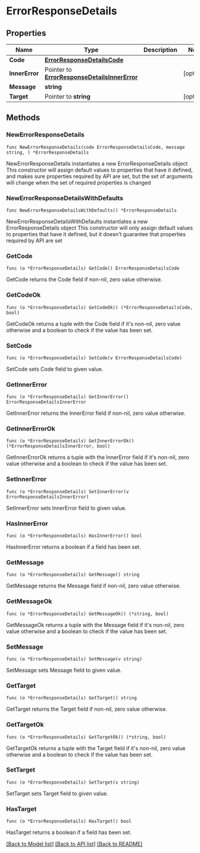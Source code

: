 # ErrorResponseDetails

## Properties

Name | Type | Description | Notes
------------ | ------------- | ------------- | -------------
**Code** | [**ErrorResponseDetailsCode**](ErrorResponseDetailsCode.md) |  | 
**InnerError** | Pointer to [**ErrorResponseDetailsInnerError**](ErrorResponseDetailsInnerError.md) |  | [optional] 
**Message** | **string** |  | 
**Target** | Pointer to **string** |  | [optional] 

## Methods

### NewErrorResponseDetails

`func NewErrorResponseDetails(code ErrorResponseDetailsCode, message string, ) *ErrorResponseDetails`

NewErrorResponseDetails instantiates a new ErrorResponseDetails object
This constructor will assign default values to properties that have it defined,
and makes sure properties required by API are set, but the set of arguments
will change when the set of required properties is changed

### NewErrorResponseDetailsWithDefaults

`func NewErrorResponseDetailsWithDefaults() *ErrorResponseDetails`

NewErrorResponseDetailsWithDefaults instantiates a new ErrorResponseDetails object
This constructor will only assign default values to properties that have it defined,
but it doesn't guarantee that properties required by API are set

### GetCode

`func (o *ErrorResponseDetails) GetCode() ErrorResponseDetailsCode`

GetCode returns the Code field if non-nil, zero value otherwise.

### GetCodeOk

`func (o *ErrorResponseDetails) GetCodeOk() (*ErrorResponseDetailsCode, bool)`

GetCodeOk returns a tuple with the Code field if it's non-nil, zero value otherwise
and a boolean to check if the value has been set.

### SetCode

`func (o *ErrorResponseDetails) SetCode(v ErrorResponseDetailsCode)`

SetCode sets Code field to given value.


### GetInnerError

`func (o *ErrorResponseDetails) GetInnerError() ErrorResponseDetailsInnerError`

GetInnerError returns the InnerError field if non-nil, zero value otherwise.

### GetInnerErrorOk

`func (o *ErrorResponseDetails) GetInnerErrorOk() (*ErrorResponseDetailsInnerError, bool)`

GetInnerErrorOk returns a tuple with the InnerError field if it's non-nil, zero value otherwise
and a boolean to check if the value has been set.

### SetInnerError

`func (o *ErrorResponseDetails) SetInnerError(v ErrorResponseDetailsInnerError)`

SetInnerError sets InnerError field to given value.

### HasInnerError

`func (o *ErrorResponseDetails) HasInnerError() bool`

HasInnerError returns a boolean if a field has been set.

### GetMessage

`func (o *ErrorResponseDetails) GetMessage() string`

GetMessage returns the Message field if non-nil, zero value otherwise.

### GetMessageOk

`func (o *ErrorResponseDetails) GetMessageOk() (*string, bool)`

GetMessageOk returns a tuple with the Message field if it's non-nil, zero value otherwise
and a boolean to check if the value has been set.

### SetMessage

`func (o *ErrorResponseDetails) SetMessage(v string)`

SetMessage sets Message field to given value.


### GetTarget

`func (o *ErrorResponseDetails) GetTarget() string`

GetTarget returns the Target field if non-nil, zero value otherwise.

### GetTargetOk

`func (o *ErrorResponseDetails) GetTargetOk() (*string, bool)`

GetTargetOk returns a tuple with the Target field if it's non-nil, zero value otherwise
and a boolean to check if the value has been set.

### SetTarget

`func (o *ErrorResponseDetails) SetTarget(v string)`

SetTarget sets Target field to given value.

### HasTarget

`func (o *ErrorResponseDetails) HasTarget() bool`

HasTarget returns a boolean if a field has been set.


[[Back to Model list]](../README.md#documentation-for-models) [[Back to API list]](../README.md#documentation-for-api-endpoints) [[Back to README]](../README.md)



